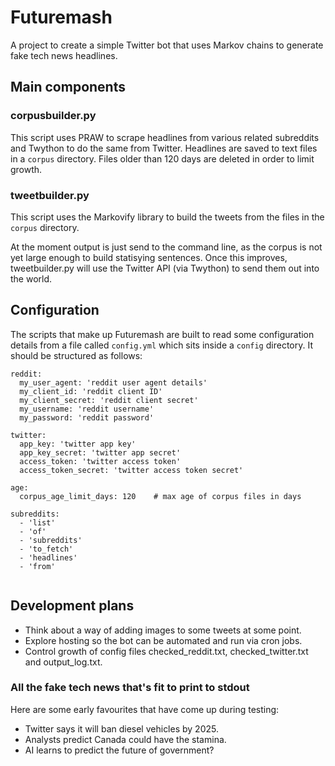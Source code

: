 # Futuremash 
A project to create a simple Twitter bot that uses Markov chains to generate fake tech news headlines.

## Main components

### corpusbuilder.py
This script uses PRAW to scrape headlines from various related subreddits and Twython to do the same from Twitter. Headlines are saved to text files in a `corpus` directory. Files older than 120 days are deleted in order to limit growth.

### tweetbuilder.py
This script uses the Markovify library to build the tweets from the files in the `corpus` directory.

At the moment output is just send to the command line, as the corpus is not yet large enough to build statisying sentences. Once this improves, tweetbuilder.py will use the Twitter API (via Twython) to send them out into the world.

## Configuration
The scripts that make up Futuremash are built to read some configuration details from a file called `config.yml` which sits inside a `config` directory. It should be structured as follows:


```
reddit:
  my_user_agent: 'reddit user agent details'
  my_client_id: 'reddit client ID'
  my_client_secret: 'reddit client secret'
  my_username: 'reddit username'
  my_password: 'reddit password'
  
twitter:
  app_key: 'twitter app key'
  app_key_secret: 'twitter app secret'
  access_token: 'twitter access token'
  access_token_secret: 'twitter access token secret'

age:
  corpus_age_limit_days: 120	# max age of corpus files in days

subreddits:
  - 'list'
  - 'of'
  - 'subreddits'
  - 'to_fetch'
  - 'headlines'
  - 'from'
 
```

## Development plans
- Think about a way of adding images to some tweets at some point.
- Explore hosting so the bot can be automated and run via cron jobs.
- Control growth of config files checked_reddit.txt,  checked_twitter.txt and output_log.txt.

### All the fake tech news that's fit to print to stdout
Here are some early favourites that have come up during testing:

- Twitter says it will ban diesel vehicles by 2025.
- Analysts predict Canada could have the stamina.
- AI learns to predict the future of government?